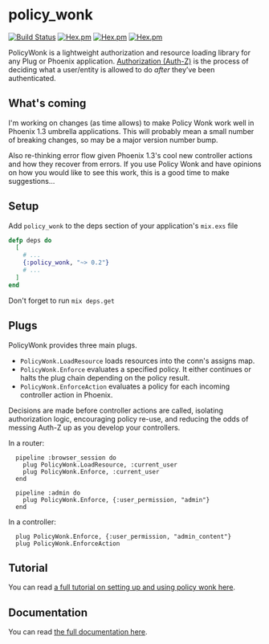 policy_wonk
========

[![Build Status](https://travis-ci.org/boydm/policy_wonk.svg?branch=master)](https://travis-ci.org/boydm/policy_wonk)
[![Hex.pm](https://img.shields.io/hexpm/v/policy_wonk.svg)](https://hex.pm/packages/policy_wonk)
[![Hex.pm](https://img.shields.io/hexpm/dw/policy_wonk.svg)](https://hex.pm/packages/policy_wonk)
[![Hex.pm](https://img.shields.io/hexpm/dt/policy_wonk.svg)](https://hex.pm/packages/policy_wonk)

PolicyWonk is a lightweight authorization and resource loading library for any Plug or Phoenix application. [Authorization (Auth-Z)](https://en.wikipedia.org/wiki/Authorization) is the process of deciding what a user/entity is allowed to do _after_ they’ve been authenticated.

## What's coming

I'm working on changes (as time allows) to make Policy Wonk work well in Phoenix 1.3 umbrella applications. This will probably mean a small number of breaking changes, so may be a major version number bump.

Also re-thinking error flow given Phoenix 1.3's cool new controller actions and how they recover from errors. If you use Policy Wonk and have opinions on how you would like to see this work, this is a good time to make suggestions...

## Setup

Add `policy_wonk` to the deps section of your application's `mix.exs` file

```elixir
defp deps do
  [
    # ...
    {:policy_wonk, "~> 0.2"}
    # ...
  ]
end
```

Don't forget to run `mix deps.get`

## Plugs

PolicyWonk provides three main plugs.

* `PolicyWonk.LoadResource` loads resources into the conn's assigns map. 
* `PolicyWonk.Enforce` evaluates a specified policy. It either continues or halts the plug chain depending on the policy result.
* `PolicyWonk.EnforceAction` evaluates a policy for each incoming controller action in Phoenix.

Decisions are made before controller actions are called, isolating authorization logic, encouraging policy re-use, and reducing the odds of messing Auth-Z up as you develop your controllers.

In a router:

      pipeline :browser_session do
        plug PolicyWonk.LoadResource, :current_user
        plug PolicyWonk.Enforce, :current_user
      end
      
      pipeline :admin do
        plug PolicyWonk.Enforce, {:user_permission, "admin"}
      end

In a controller:

      plug PolicyWonk.Enforce, {:user_permission, "admin_content"}
      plug PolicyWonk.EnforceAction


## Tutorial

You can read [a full tutorial on setting up and using policy wonk here](https://medium.com/@boydm/policy-wonk-the-tutorial-6d2b6e435c46#.nqg6cv9ra). 

## Documentation

You can read [the full documentation here](https://hexdocs.pm/policy_wonk).

